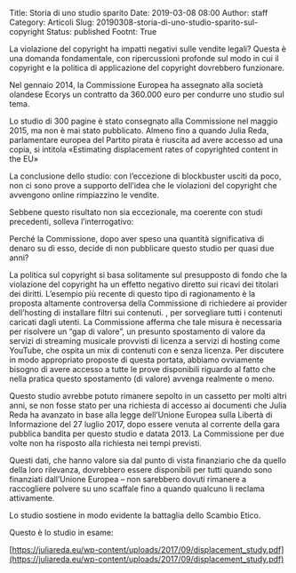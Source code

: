 Title: Storia di uno studio sparito
Date: 2019-03-08 08:00
Author: staff
Category: Articoli
Slug: 20190308-storia-di-uno-studio-sparito-sul-copyright
Status: published
Footnt: True


La violazione del copyright ha impatti negativi sulle vendite legali? Questa è una domanda fondamentale, con ripercussioni profonde sul modo in cui il copyright e la politica di applicazione del copyright dovrebbero funzionare.

Nel gennaio 2014, la Commissione Europea ha assegnato alla società olandese Ecorys un contratto da 360.000 euro per condurre uno studio sul tema.

Lo studio di 300 pagine è stato consegnato alla Commissione nel maggio 2015, ma non è mai stato pubblicato. Almeno fino a quando Julia Reda, parlamentare europea del Partito pirata è riuscita ad avere accesso ad una copia, si intitola   «Estimating displacement rates of copyrighted content in the EU»

La conclusione dello studio: con l’eccezione di blockbuster usciti da poco, non ci sono prove a supporto dell’idea che le violazioni del copyright che avvengono online rimpiazzino le vendite.

Sebbene questo risultato non sia eccezionale, ma coerente con studi precedenti, solleva l’interrogativo:

Perché la Commissione, dopo aver speso una quantità significativa di denaro su di esso, decide di non pubblicare questo studio per quasi due anni?

La politica sul copyright si basa solitamente sul presupposto di fondo che la violazione del copyright ha un effetto negativo diretto sui ricavi dei titolari dei diritti. L’esempio più recente di questo tipo di ragionamento è la proposta altamente controversa della Commissione di richiedere ai provider dell’hosting di installare filtri sui contenuti. , per sorvegliare tutti i contenuti caricati dagli utenti. La Commissione afferma che tale misura è necessaria per risolvere un “gap di valore”, un presunto spostamento di valore da servizi di streaming musicale provvisti di licenza a servizi di hosting come YouTube, che ospita un mix di contenuti con e senza licenza. Per discutere in modo appropriato proposte di questa portata, abbiamo ovviamente bisogno di avere accesso a tutte le prove disponibili riguardo al fatto che nella pratica questo spostamento (di valore) avvenga realmente o meno.

Questo studio avrebbe potuto rimanere sepolto in un cassetto per molti altri anni, se non fosse stato per una richiesta di accesso ai documenti che Julia Reda ha avanzato in base alla legge dell’Unione Europea sulla Libertà di Informazione del 27 luglio 2017, dopo essere venuta al corrente della gara pubblica bandita per questo studio e datata 2013. La Commissione per due volte non ha risposto alla richiesta nei tempi previsti.

Questi dati, che hanno valore sia dal punto di vista finanziario che da quello della loro rilevanza, dovrebbero essere disponibili per tutti quando sono finanziati dall’Unione Europea – non sarebbero dovuti rimanere a raccogliere polvere su uno scaffale fino a quando qualcuno li reclama attivamente.

Lo studio sostiene in modo evidente la battaglia dello Scambio Etico.

Questo è lo studio in esame:


[https://juliareda.eu/wp-content/uploads/2017/09/displacement_study.pdf](https://juliareda.eu/wp-content/uploads/2017/09/displacement_study.pdf)


